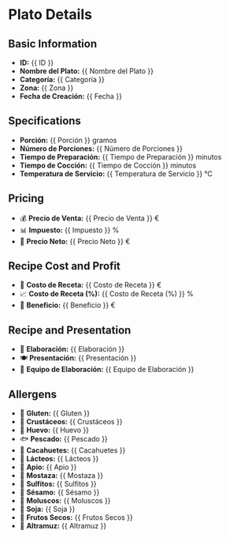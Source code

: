# Plato Details

## Basic Information
- **ID:** {{ ID }}
- **Nombre del Plato:** {{ Nombre del Plato }}
- **Categoría:** {{ Categoría }}
- **Zona:** {{ Zona }}
- **Fecha de Creación:** {{ Fecha }}

## Specifications
- **Porción:** {{ Porción }} gramos
- **Número de Porciones:** {{ Número de Porciones }}
- **Tiempo de Preparación:** {{ Tiempo de Preparación }} minutos
- **Tiempo de Cocción:** {{ Tiempo de Cocción }} minutos
- **Temperatura de Servicio:** {{ Temperatura de Servicio }} °C

## Pricing
- 💰 **Precio de Venta:** {{ Precio de Venta }} €
- 📊 **Impuesto:** {{ Impuesto }} %
- 🛒 **Precio Neto:** {{ Precio Neto }} €

## Recipe Cost and Profit
- 🧾 **Costo de Receta:** {{ Costo de Receta }} €
- 📈 **Costo de Receta (%):** {{ Costo de Receta (%) }} %
- 🚀 **Beneficio:** {{ Beneficio }} €

## Recipe and Presentation
- 🍳 **Elaboración:** {{ Elaboración }}
- 🍽️ **Presentación:** {{ Presentación }}
- 🧪 **Equipo de Elaboración:** {{ Equipo de Elaboración }}

## Allergens
- 🚫 **Gluten:** {{ Gluten }}
- 🦞 **Crustáceos:** {{ Crustáceos }}
- 🥚 **Huevo:** {{ Huevo }}
- 🐟 **Pescado:** {{ Pescado }}
- 🥜 **Cacahuetes:** {{ Cacahuetes }}
- 🥛 **Lácteos:** {{ Lácteos }}
- 🥬 **Apio:** {{ Apio }}
- 🌿 **Mostaza:** {{ Mostaza }}
- 🧪 **Sulfitos:** {{ Sulfitos }}
- 🍞 **Sésamo:** {{ Sésamo }}
- 🐚 **Moluscos:** {{ Moluscos }}
- 🥟 **Soja:** {{ Soja }}
- 🌰 **Frutos Secos:** {{ Frutos Secos }}
- 🌱 **Altramuz:** {{ Altramuz }}


